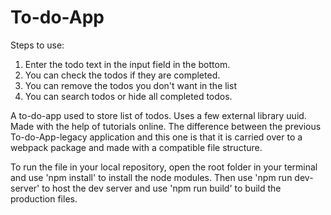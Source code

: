 # To-do-App

Steps to use: 
  1. Enter the todo text in the input field in the bottom.
  2. You can check the todos if they are completed.
  3. You can remove the todos you don't want in the list
  4. You can search todos or hide all completed todos.

A to-do-app used to store list of todos. Uses a few external library uuid. Made with the help of tutorials online. The difference between the previous To-do-App-legacy application and this one is that it is carried over to a webpack package and made with a compatible file structure.

To run the file in your local repository, open the root folder in your terminal and use 'npm install' to install the node modules. Then use 'npm run dev-server' to host the dev server and use 'npm run build' to build the production files.
